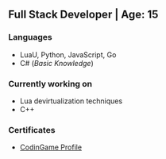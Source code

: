 ## **Full Stack Developer | Age: 15**

### **Languages**
- LuaU, Python, JavaScript, Go 
- C# (*Basic Knowledge*)

### **Currently working on**
- Lua devirtualization techniques
- C++

### **Certificates**
- [CodinGame Profile](https://www.codingame.com/profile/ccd6b967095787b4dccf520fa340e42d1284225)
